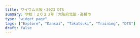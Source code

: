 ```yaml
---
title: ワイワム大阪・2023 DTS
summary: 学校｜２０２３年｜大阪府北部・高槻市
type: "widget_page"
tags: ["Explore", "Kansai", "Takatsuki", "Training", "DTS"]
draft: false
---
```

